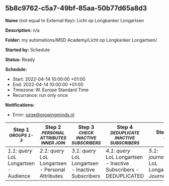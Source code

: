 ## 5b8c9762-c5a7-49bf-85aa-50b77d65a8d3

**Name** (not equal to External Key)**:** Licht op Longkanker Longartsen

**Description:** n/a

**Folder:** my automations/MSD Academy/Licht op Longkanker Longartsen/

**Started by:** Schedule

**Status:** Ready

**Schedule:**

* Start: 2022-04-14 10:00:00 +01:00
* End: 2022-04-14 10:00:00 +01:00
* Timezone: W. Europe Standard Time
* Recurrance: run only once

**Notifications:**

* Error: ozge@growingminds.nl

| Step 1<br>_<small>GROUPS 1-3</small>_ | Step 2<br>_<small>PERSONAL ATTRIBUTES<br>INNER JOIN</small>_ | Step 3<br>_<small>CHECK INACTIVE SUBSCRIBERS</small>_ | Step 4<br>_<small>DEDUPLICATE INACTIVE SUBSCRIBERS</small>_ | Step 5<br>_<small>-</small>_ |
| --- | --- | --- | --- | --- |
| _1.1: query_<br>LoL Longartsen - Audience | _2.1: query_<br>LoL Longartsen - Personal Attributes | _3.1: query_<br>LoL Longartsen - Inactive Subscribers | _4.1: query_<br>LoL Longartsen - Inactive Subscribers - DEDUPLICATED | _5.1: journeyEntry_<br>LoL Longartsen Journey |
